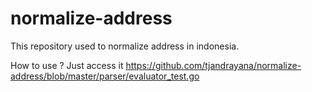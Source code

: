 # normalize-address

This repository used to normalize address in indonesia.

How to use ?
Just access it https://github.com/tjandrayana/normalize-address/blob/master/parser/evaluator_test.go

